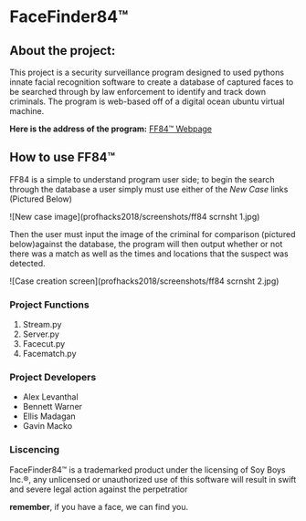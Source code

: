 # FaceFinder84™

## About the project:
This project is a security surveillance program designed to used pythons innate facial recognition software to create a database
of captured faces to be searched through by law enforcement to identify and track down criminals. The program is web-based off of a 
digital ocean ubuntu virtual machine. 

**Here is the address of the program:**
[FF84™ Webpage](https://ff84.wcupa.network)

## How to use FF84™
FF84 is a simple to understand program user side; to begin the search through the database a user simply must use either of the 
*New Case* links \(Pictured Below\)

![New case image](profhacks2018/screenshots/ff84 scrnsht 1.jpg)

Then the user must input the image of the criminal for comparison \(pictured below\)against the database, the program will then 
output whether or not there was a match as well as the times and locations that the suspect was detected.

![Case creation screen](profhacks2018/screenshots/ff84 scrnsht 2.jpg)


### Project Functions
1. Stream.py
2. Server.py
3. Facecut.py
4. Facematch.py


### Project Developers
* Alex Levanthal
* Bennett Warner
* Ellis Madagan
* Gavin Macko

### Liscencing
FaceFinder84™ is a trademarked product under the licensing of Soy Boys Inc.®, any unlicensed or unauthorized use of this 
software will result in swift and severe legal action against the perpetratior

**remember**, if you have a face, we can find you.
